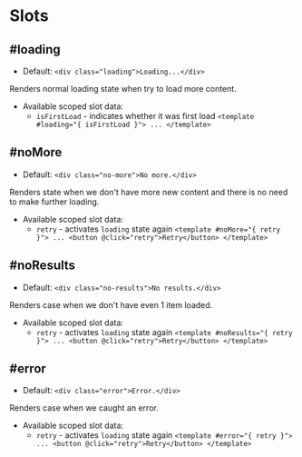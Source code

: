 # Slots

## #loading
- Default: `<div class="loading">Loading...</div>`

Renders normal loading state when try to load more content.

- Available scoped slot data:
  - `isFirstLoad` - indicates whether it was first load `<template #loading="{ isFirstLoad }"> ... </template>`

## #noMore
- Default: `<div class="no-more">No more.</div>`

Renders state when we don't have more new content and there is no need to make further loading.

- Available scoped slot data:
    - `retry` - activates `loading` state again 
      `<template #noMore="{ retry }"> ... <button @click="retry">Retry</button> </template>`

## #noResults
- Default: `<div class="no-results">No results.</div>`

Renders case when we don't have even 1 item loaded. 

- Available scoped slot data:
    - `retry` - activates `loading` state again
      `<template #noResults="{ retry }"> ... <button @click="retry">Retry</button> </template>`

## #error
- Default: `<div class="error">Error.</div>`

Renders case when we caught an error.

- Available scoped slot data:
    - `retry` - activates `loading` state again
      `<template #error="{ retry }"> ... <button @click="retry">Retry</button> </template>`

